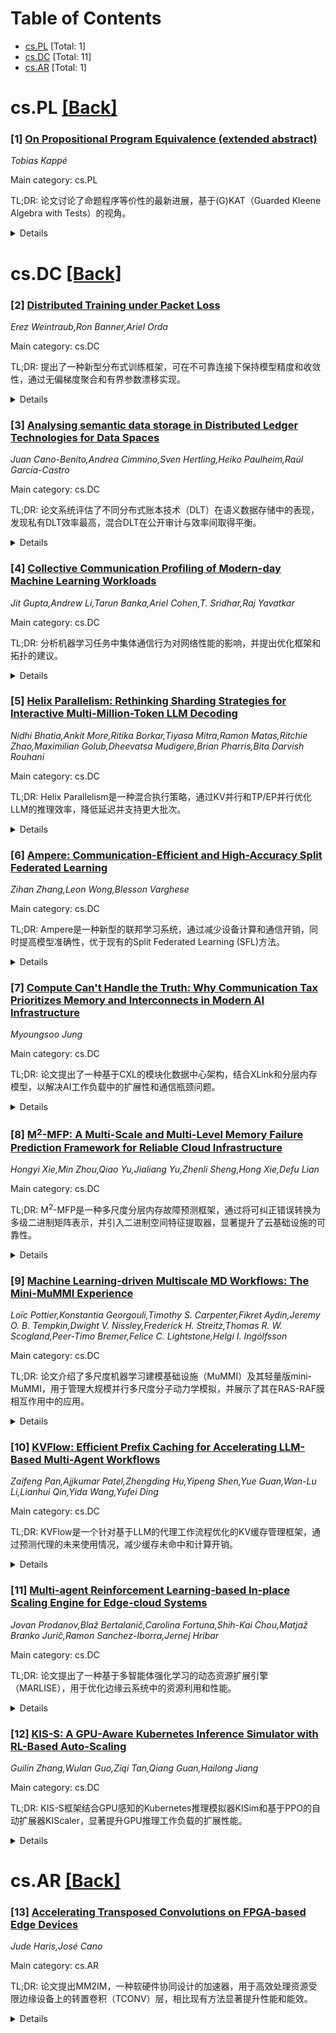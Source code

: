 <div id=toc></div>

# Table of Contents

- [cs.PL](#cs.PL) [Total: 1]
- [cs.DC](#cs.DC) [Total: 11]
- [cs.AR](#cs.AR) [Total: 1]


<div id='cs.PL'></div>

# cs.PL [[Back]](#toc)

### [1] [On Propositional Program Equivalence (extended abstract)](https://arxiv.org/abs/2507.07480)
*Tobias Kappé*

Main category: cs.PL

TL;DR: 论文讨论了命题程序等价性的最新进展，基于(G)KAT（Guarded Kleene Algebra with Tests）的视角。


<details>
  <summary>Details</summary>
Motivation: 尽管通用程序等价性是不可判定的，但通过抽象语句语义，命题等价性问题变得可判定且实际可行。

Method: 采用(G)KAT（Guarded Kleene Algebra with Tests）框架分析命题程序等价性。

Result: 研究表明，命题等价性在抽象语义下是可判定的，并且具有实际应用价值。

Conclusion: 通过(G)KAT框架，命题程序等价性问题得到了有效的理论支持和实践验证。

Abstract: General program equivalence is undecidable. However, if we abstract away the
semantics of statements, then this problem becomes not just decidable, but
practically feasible. For instance, a program of the form "if $b$ then $e$ else
$f$" should be equivalent to "if not $b$ then $f$ else $e$" - no matter what
$b$, $e$ and $f$ are. This kind of equivalence is known as propositional
equivalence. In this extended abstract, we discuss recent developments in
propositional program equivalence from the perspective of (Guarded) Kleene
Algebra with Tests, or (G)KAT.

</details>


<div id='cs.DC'></div>

# cs.DC [[Back]](#toc)

### [2] [Distributed Training under Packet Loss](https://arxiv.org/abs/2507.07114)
*Erez Weintraub,Ron Banner,Ariel Orda*

Main category: cs.DC

TL;DR: 提出了一种新型分布式训练框架，可在不可靠连接下保持模型精度和收敛性，通过无偏梯度聚合和有界参数漂移实现。


<details>
  <summary>Details</summary>
Motivation: 现有分布式框架依赖可靠连接，导致延迟和可扩展性问题，而不可靠连接可能影响模型精度。

Method: 采用两阶段防御机制：无偏梯度聚合和有界参数广播，确保梯度估计一致性和参数漂移有界。

Result: 在LLAMA2 7B模型上实验表明，容忍10%丢包率时困惑度变化不超过0.8%。

Conclusion: 该框架填补了高效通信协议与现代大模型训练需求之间的鸿沟，支持在普通或广域网络上进行鲁棒学习。

Abstract: State-of-the-art language and vision models are routinely trained across
thousands of GPUs, often spanning multiple data-centers, yet today's
distributed frameworks still assume reliable connections (e.g., InfiniBand or
RoCE). The resulting acknowledgment traffic and retransmissions inflate tail
latencies and limit scalability. Leveraging unreliable connections will reduce
latency but may sacrifice model accuracy and convergence once packets are
dropped. A principled, end-to-end solution that preserves accuracy and
convergence guarantees under genuine packet loss has previously been missing.
We address this critical gap by introducing a novel distributed training
framework capable of operating over unreliable connections, offering unbiased
gradient aggregation and bounded parameter drift without modifying model code
or optimizers. The key insight is a two-stage defense against missing messages:
(i) Unbiased gradient aggregation: each worker reconstructs a consistent
gradient estimate from whatever packets arrive, guaranteeing expectation-level
correctness; and (ii) Bounded-drift parameter broadcasts: we prove the
inter-worker model discrepancy remains O(1) even after arbitrarily many
iterations, preventing the unbounded divergence typical of asynchronous setups.
Analytical bounds are matched by experiments on the LLAMA2 7B model with 64
GPUs: tolerating 10% random packet loss yields at most 0.8% perplexity change.
This work bridges the gap between communication-efficient datacenter protocols
and the accuracy and generalization guarantees demanded by modern large-model
training, enabling robust, high-throughput learning on commodity or wide-area
networks.

</details>


### [3] [Analysing semantic data storage in Distributed Ledger Technologies for Data Spaces](https://arxiv.org/abs/2507.07116)
*Juan Cano-Benito,Andrea Cimmino,Sven Hertling,Heiko Paulheim,Raúl García-Castro*

Main category: cs.DC

TL;DR: 论文系统评估了不同分布式账本技术（DLT）在语义数据存储中的表现，发现私有DLT效率最高，混合DLT在公开审计与效率间取得平衡。


<details>
  <summary>Details</summary>
Motivation: 解决数据空间中语义数据在DLT上高效存储的空白问题。

Method: 使用真实知识图谱对不同类型DLT（公有、私有、混合）进行性能、存储效率、资源消耗及语义数据更新与查询能力的系统评估。

Result: 私有DLT在存储和管理语义内容上最有效，混合DLT在公开审计与效率间提供平衡。

Conclusion: 研究为去中心化数据生态系统基于数据主权需求选择合适DLT基础设施提供了依据。

Abstract: Data spaces are emerging as decentralised infrastructures that enable
sovereign, secure, and trustworthy data exchange among multiple participants.
To achieve semantic interoperability within these environments, the use of
semantic web technologies and knowledge graphs has been proposed. Although
distributed ledger technologies (DLT) fit as the underlying infrastructure for
data spaces, there remains a significant gap in terms of the efficient storage
of semantic data on these platforms. This paper presents a systematic
evaluation of semantic data storage across different types of DLT (public,
private, and hybrid), using a real-world knowledge graph as an experimental
basis. The study compares performance, storage efficiency, resource
consumption, and the capabilities to update and query semantic data. The
results show that private DLTs are the most efficient for storing and managing
semantic content, while hybrid DLTs offer a balanced trade-off between public
auditability and operational efficiency. This research leads to a discussion on
the selection of the most appropriate DLT infrastructure based on the data
sovereignty requirements of decentralised data ecosystems.

</details>


### [4] [Collective Communication Profiling of Modern-day Machine Learning Workloads](https://arxiv.org/abs/2507.07117)
*Jit Gupta,Andrew Li,Tarun Banka,Ariel Cohen,T. Sridhar,Raj Yavatkar*

Main category: cs.DC

TL;DR: 分析机器学习任务中集体通信行为对网络性能的影响，并提出优化框架和拓扑的建议。


<details>
  <summary>Details</summary>
Motivation: 机器学习任务中的集体通信操作可能导致网络拥塞和丢包，影响性能，因此需要分析这些行为以优化网络资源配置。

Method: 通过Nvidia集体通信库的日志功能分析多种模型的通信行为，调整并行度、节点数和模型类型等参数。

Result: 研究发现需要重新设计集体通信框架和网络拓扑以适应网络异常对工作负载的影响。

Conclusion: 当前集体通信框架和网络拓扑需优化以应对机器学习工作负载的网络需求。

Abstract: Machine Learning jobs, carried out on large number of distributed high
performance systems, involve periodic communication using operations like
AllReduce, AllGather, and Broadcast. These operations may create high bandwidth
and bursty traffic patterns, leading to network congestion and packet loss,
thus impacting the performance of these jobs. Hence it is imperative to analyze
these patterns, which can be helpful in provisioning network resources
depending on the type of machine learning workloads. In this poster we carry
out extensive analysis of the collective communication behavior seen in a wide
variety of models (ex. DeepSeek, GPT, Llama, etc.) To achieve this we
instrument Nvidia Collective Communication Library logging functionality for
richer context about the collectives and workloads. We adjust configuration
parameters that influence collective communication behavior, such as
parallelism, number of nodes, and model type. This overview presents and
discusses some of the results on the collective communication behavior for the
open source DeepSeek V3 inferencing model, which includes operation type and
count, transfer sizes per operation, and request size distribution. Our
analysis shows that it makes sense to rethink current collective communication
frameworks and network topologies so as to accommodate the effect of network
anomalies on the mentioned workloads.

</details>


### [5] [Helix Parallelism: Rethinking Sharding Strategies for Interactive Multi-Million-Token LLM Decoding](https://arxiv.org/abs/2507.07120)
*Nidhi Bhatia,Ankit More,Ritika Borkar,Tiyasa Mitra,Ramon Matas,Ritchie Zhao,Maximilian Golub,Dheevatsa Mudigere,Brian Pharris,Bita Darvish Rouhani*

Main category: cs.DC

TL;DR: Helix Parallelism是一种混合执行策略，通过KV并行和TP/EP并行优化LLM的推理效率，降低延迟并支持更大批次。


<details>
  <summary>Details</summary>
Motivation: 随着LLM扩展到百万级token的KV历史，实时自回归解码面临KV缓存读取和FFN权重访问的瓶颈，传统TP方法在注意力机制中效率不足。

Method: 提出Helix Parallelism，结合KV并行和TP/EP并行，通过轻量级通信步骤保持注意力行为，并引入Helix HOP-B最小化通信开销。

Result: Helix在固定批次下降低TTL达1.5倍，支持32倍更大批次，提升了DeepSeek-R1的吞吐量-延迟Pareto前沿。

Conclusion: Helix Parallelism实现了超长序列实时推理的实用性，显著优化了GPU效率。

Abstract: As LLMs scale to multi-million-token KV histories, real-time autoregressive
decoding under tight Token-to-Token Latency (TTL) constraints faces growing
pressure. Two core bottlenecks dominate: accessing Feed-Forward Network (FFN)
weights and reading long KV caches. While Tensor Parallelism (TP) helps
mitigate the cost of FFN weight reads, it does not scale well for attention.
When TP width exceeds the number of KV heads, it leads to inefficient KV
duplication, limits parallelism, and constrains batch size. Simultaneously,
DRAM reads for long KV histories scale linearly with batch size, further
capping efficiency.
  We introduce Helix Parallelism, a hybrid execution strategy that applies KV
parallelism during attention to shard KV caches across GPUs, then reuses the
same GPUs for TP in dense LLMs or TPxExpert Parallel (EP) in MoEs during FFN
computation. To preserve exact attention behavior, Helix includes a lightweight
communication step. To minimize the exposed communication cost, we introduce
Helix HOP-B. Helix HOP-B effectively minimizes communication overhead through
batchwise overlap, preserving low TTL while improving GPU efficiency. Compared
to conventional parallelism approaches, Helix reduces TTL by up to 1.5x at
fixed batch sizes and supports up to 32x larger batches under the same latency
budget for DeepSeek-R1, pushing forward the throughput-latency Pareto on
Blackwell and making real-time inference with ultra-long-sequence practical.

</details>


### [6] [Ampere: Communication-Efficient and High-Accuracy Split Federated Learning](https://arxiv.org/abs/2507.07130)
*Zihan Zhang,Leon Wong,Blesson Varghese*

Main category: cs.DC

TL;DR: Ampere是一种新型的联邦学习系统，通过减少设备计算和通信开销，同时提高模型准确性，优于现有的Split Federated Learning (SFL)方法。


<details>
  <summary>Details</summary>
Motivation: 解决Split Federated Learning (SFL)中因频繁通信和设备计算成本高导致的效率低下和模型准确性下降问题。

Method: 采用单向块间训练和轻量级辅助网络生成方法，减少梯度传输和中间交换，同时通过整合设备块生成的激活来训练服务器块。

Result: 实验表明，Ampere在模型准确性、训练时间、通信开销和设备计算方面均显著优于SFL基线系统。

Conclusion: Ampere在非独立同分布数据下表现出色，显著提升了联邦学习的效率和准确性。

Abstract: A Federated Learning (FL) system collaboratively trains neural networks
across devices and a server but is limited by significant on-device computation
costs. Split Federated Learning (SFL) systems mitigate this by offloading a
block of layers of the network from the device to a server. However, in doing
so, it introduces large communication overheads due to frequent exchanges of
intermediate activations and gradients between devices and the server and
reduces model accuracy for non-IID data. We propose Ampere, a novel
collaborative training system that simultaneously minimizes on-device
computation and device-server communication while improving model accuracy.
Unlike SFL, which uses a global loss by iterative end-to-end training, Ampere
develops unidirectional inter-block training to sequentially train the device
and server block with a local loss, eliminating the transfer of gradients. A
lightweight auxiliary network generation method decouples training between the
device and server, reducing frequent intermediate exchanges to a single
transfer, which significantly reduces the communication overhead. Ampere
mitigates the impact of data heterogeneity by consolidating activations
generated by the trained device block to train the server block, in contrast to
SFL, which trains on device-specific, non-IID activations. Extensive
experiments on multiple CNNs and transformers show that, compared to
state-of-the-art SFL baseline systems, Ampere (i) improves model accuracy by up
to 13.26% while reducing training time by up to 94.6%, (ii) reduces
device-server communication overhead by up to 99.1% and on-device computation
by up to 93.13%, and (iii) reduces standard deviation of accuracy by 53.39% for
various non-IID degrees highlighting superior performance when faced with
heterogeneous data.

</details>


### [7] [Compute Can't Handle the Truth: Why Communication Tax Prioritizes Memory and Interconnects in Modern AI Infrastructure](https://arxiv.org/abs/2507.07223)
*Myoungsoo Jung*

Main category: cs.DC

TL;DR: 论文提出了一种基于CXL的模块化数据中心架构，结合XLink和分层内存模型，以解决AI工作负载中的扩展性和通信瓶颈问题。


<details>
  <summary>Details</summary>
Motivation: 现代AI工作负载（如LLMs和RAG）对内存、通信带宽和资源灵活性提出了极高要求，传统GPU架构因通信开销难以扩展。

Method: 提出模块化数据中心架构，结合CXL和XLink技术，设计分层内存模型，并评估轻量级CXL实现、HBM和硅光子学。

Result: 评估显示该架构在AI基础设施中提高了扩展性、吞吐量和灵活性。

Conclusion: 通过CXL和XLink的混合设计，有效解决了AI工作负载中的扩展性问题，为未来数据中心提供了高效解决方案。

Abstract: Modern AI workloads such as large language models (LLMs) and
retrieval-augmented generation (RAG) impose severe demands on memory,
communication bandwidth, and resource flexibility. Traditional GPU-centric
architectures struggle to scale due to growing inter-GPU communication
overheads. This report introduces key AI concepts and explains how Transformers
revolutionized data representation in LLMs. We analyze large-scale AI hardware
and data center designs, identifying scalability bottlenecks in hierarchical
systems. To address these, we propose a modular data center architecture based
on Compute Express Link (CXL) that enables disaggregated scaling of memory,
compute, and accelerators. We further explore accelerator-optimized
interconnects-collectively termed XLink (e.g., UALink, NVLink, NVLink
Fusion)-and introduce a hybrid CXL-over-XLink design to reduce long-distance
data transfers while preserving memory coherence. We also propose a
hierarchical memory model that combines local and pooled memory, and evaluate
lightweight CXL implementations, HBM, and silicon photonics for efficient
scaling. Our evaluations demonstrate improved scalability, throughput, and
flexibility in AI infrastructure.

</details>


### [8] [M$^2$-MFP: A Multi-Scale and Multi-Level Memory Failure Prediction Framework for Reliable Cloud Infrastructure](https://arxiv.org/abs/2507.07144)
*Hongyi Xie,Min Zhou,Qiao Yu,Jialiang Yu,Zhenli Sheng,Hong Xie,Defu Lian*

Main category: cs.DC

TL;DR: M$^2$-MFP是一种多尺度分层内存故障预测框架，通过将可纠正错误转换为多级二进制矩阵表示，并引入二进制空间特征提取器，显著提升了云基础设施的可靠性。


<details>
  <summary>Details</summary>
Motivation: 内存故障对系统稳定性构成重大威胁，现有预测方法在泛化性和性能上存在不足，需要更高效的解决方案。

Method: M$^2$-MFP将可纠正错误转换为多级二进制矩阵，使用二进制空间特征提取器（BSFE）提取特征，并采用双路径时间建模架构（时间补丁模块和时间点模块）。

Result: 在基准数据集和实际部署中，M$^2$-MFP显著优于现有最先进方法。

Conclusion: M$^2$-MFP通过多尺度特征提取和双路径建模，有效提升了内存故障预测的准确性和可靠性。

Abstract: As cloud services become increasingly integral to modern IT infrastructure,
ensuring hardware reliability is essential to sustain high-quality service.
Memory failures pose a significant threat to overall system stability, making
accurate failure prediction through the analysis of memory error logs (i.e.,
Correctable Errors) imperative. Existing memory failure prediction approaches
have notable limitations: rule-based expert models suffer from limited
generalizability and low recall rates, while automated feature extraction
methods exhibit suboptimal performance. To address these limitations, we
propose M$^2$-MFP: a Multi-scale and hierarchical memory failure prediction
framework designed to enhance the reliability and availability of cloud
infrastructure. M$^2$-MFP converts Correctable Errors (CEs) into multi-level
binary matrix representations and introduces a Binary Spatial Feature Extractor
(BSFE) to automatically extract high-order features at both DIMM-level and
bit-level. Building upon the BSFE outputs, we develop a dual-path temporal
modeling architecture: 1) a time-patch module that aggregates multi-level
features within observation windows, and 2) a time-point module that employs
interpretable rule-generation trees trained on bit-level patterns. Experiments
on both benchmark datasets and real-world deployment show the superiority of
M$^2$-MFP as it outperforms existing state-of-the-art methods by significant
margins. Code and data are available at this repository:
https://github.com/hwcloud-RAS/M2-MFP.

</details>


### [9] [Machine Learning-driven Multiscale MD Workflows: The Mini-MuMMI Experience](https://arxiv.org/abs/2507.07352)
*Loïc Pottier,Konstantia Georgouli,Timothy S. Carpenter,Fikret Aydin,Jeremy O. B. Tempkin,Dwight V. Nissley,Frederick H. Streitz,Thomas R. W. Scogland,Peer-Timo Bremer,Felice C. Lightstone,Helgi I. Ingólfsson*

Main category: cs.DC

TL;DR: 论文介绍了多尺度机器学习建模基础设施（MuMMI）及其轻量版mini-MuMMI，用于管理大规模并行多尺度分子动力学模拟，并展示了其在RAS-RAF膜相互作用中的应用。


<details>
  <summary>Details</summary>
Motivation: 多尺度建模在复杂现象（如生物分子相互作用）中至关重要，但跨尺度建模和并行系统管理具有挑战性。

Method: 提出MuMMI及其轻量版mini-MuMMI，支持从毫秒到纳秒的多尺度分子动力学模拟管理。

Result: mini-MuMMI在小型HPC系统或笔记本电脑上成功运行，并应用于RAS-RAF膜相互作用研究。

Conclusion: mini-MuMMI扩展了多尺度工作流的适用范围，为更广泛的应用提供了可能性。

Abstract: Computational models have become one of the prevalent methods to model
complex phenomena. To accurately model complex interactions, such as detailed
biomolecular interactions, scientists often rely on multiscale models comprised
of several internal models operating at difference scales, ranging from
microscopic to macroscopic length and time scales. Bridging the gap between
different time and length scales has historically been challenging but the
advent of newer machine learning (ML) approaches has shown promise for tackling
that task. Multiscale models require massive amounts of computational power and
a powerful workflow management system. Orchestrating ML-driven multiscale
studies on parallel systems with thousands of nodes is challenging, the
workflow must schedule, allocate and control thousands of simulations operating
at different scales. Here, we discuss the massively parallel Multiscale
Machine-Learned Modeling Infrastructure (MuMMI), a multiscale workflow
management infrastructure, that can orchestrate thousands of molecular dynamics
(MD) simulations operating at different timescales, spanning from millisecond
to nanosecond. More specifically, we introduce a novel version of MuMMI called
"mini-MuMMI". Mini-MuMMI is a curated version of MuMMI designed to run on
modest HPC systems or even laptops whereas MuMMI requires larger HPC systems.
We demonstrate mini-MuMMI utility by exploring RAS-RAF membrane interactions
and discuss the different challenges behind the generalization of multiscale
workflows and how mini-MuMMI can be leveraged to target a broader range of
applications outside of MD and RAS-RAF interactions.

</details>


### [10] [KVFlow: Efficient Prefix Caching for Accelerating LLM-Based Multi-Agent Workflows](https://arxiv.org/abs/2507.07400)
*Zaifeng Pan,Ajjkumar Patel,Zhengding Hu,Yipeng Shen,Yue Guan,Wan-Lu Li,Lianhui Qin,Yida Wang,Yufei Ding*

Main category: cs.DC

TL;DR: KVFlow是一个针对基于LLM的代理工作流程优化的KV缓存管理框架，通过预测代理的未来使用情况，减少缓存未命中和计算开销。


<details>
  <summary>Details</summary>
Motivation: 现有系统使用LRU策略管理KV缓存，无法预测代理的未来使用，导致频繁缓存未命中和性能下降。

Method: KVFlow通过Agent Step Graph抽象代理执行计划，估计代理的未来激活时间，并采用细粒度驱逐策略和重叠KV预取机制。

Result: KVFlow在单工作流程和多并发工作流程场景下分别实现了1.83倍和2.19倍的加速。

Conclusion: KVFlow显著提升了LLM代理工作流程的效率和性能。

Abstract: Large language model (LLM) based agentic workflows have become a popular
paradigm for coordinating multiple specialized agents to solve complex tasks.
To improve serving efficiency, existing LLM systems employ prefix caching to
reuse key-value (KV) tensors corresponding to agents' fixed prompts, thereby
avoiding redundant computation across repeated invocations. However, current
systems typically evict KV caches using a Least Recently Used (LRU) policy,
which fails to anticipate future agent usage and often discards KV caches
shortly before their reuse. This leads to frequent cache misses and substantial
recomputation or swapping overhead. We present KVFlow, a workflow-aware KV
cache management framework tailored for agentic workloads. KVFlow abstracts the
agent execution schedule as an Agent Step Graph and assigns each agent a
steps-to-execution value that estimates its temporal proximity to future
activation. These values guide a fine-grained eviction policy at the KV node
level, allowing KVFlow to preserve entries likely to be reused and efficiently
manage shared prefixes in tree-structured caches. Moreover, KVFlow introduces a
fully overlapped KV prefetching mechanism, which proactively loads required
tensors from CPU to GPU in background threads for agents scheduled in the next
step, thereby avoiding cache miss stalls during generation. Compared to SGLang
with hierarchical radix cache, KVFlow achieves up to 1.83$\times$ speedup for
single workflows with large prompts, and up to 2.19$\times$ speedup for
scenarios with many concurrent workflows.

</details>


### [11] [Multi-agent Reinforcement Learning-based In-place Scaling Engine for Edge-cloud Systems](https://arxiv.org/abs/2507.07671)
*Jovan Prodanov,Blaž Bertalanič,Carolina Fortuna,Shih-Kai Chou,Matjaž Branko Jurič,Ramon Sanchez-Iborra,Jernej Hribar*

Main category: cs.DC

TL;DR: 论文提出了一种基于多智能体强化学习的动态资源扩展引擎（MARLISE），用于优化边缘云系统中的资源利用和性能。


<details>
  <summary>Details</summary>
Motivation: 传统静态阈值和预定义规则的资源扩展方法在动态环境中效率低下，无法满足边缘云基础设施的需求。

Method: 使用两种深度强化学习算法（DQN和PPO）开发MARLISE，实现动态、反应式的资源扩展。

Result: 实验表明，MARLISE在管理资源弹性和保持微服务响应时间方面优于启发式方法，同时提高资源效率。

Conclusion: MARLISE为边缘云系统提供了一种高效的动态资源扩展解决方案。

Abstract: Modern edge-cloud systems face challenges in efficiently scaling resources to
handle dynamic and unpredictable workloads. Traditional scaling approaches
typically rely on static thresholds and predefined rules, which are often
inadequate for optimizing resource utilization and maintaining performance in
distributed and dynamic environments. This inefficiency hinders the
adaptability and performance required in edge-cloud infrastructures, which can
only be achieved through the newly proposed in-place scaling. To address this
problem, we propose the Multi-Agent Reinforcement Learning-based In-place
Scaling Engine (MARLISE) that enables seamless, dynamic, reactive control with
in-place resource scaling. We develop our solution using two Deep Reinforcement
Learning algorithms: Deep Q-Network (DQN), and Proximal Policy Optimization
(PPO). We analyze each version of the proposed MARLISE solution using dynamic
workloads, demonstrating their ability to ensure low response times of
microservices and scalability. Our results show that MARLISE-based approaches
outperform heuristic method in managing resource elasticity while maintaining
microservice response times and achieving higher resource efficiency.

</details>


### [12] [KIS-S: A GPU-Aware Kubernetes Inference Simulator with RL-Based Auto-Scaling](https://arxiv.org/abs/2507.07932)
*Guilin Zhang,Wulan Guo,Ziqi Tan,Qiang Guan,Hailong Jiang*

Main category: cs.DC

TL;DR: KIS-S框架结合GPU感知的Kubernetes推理模拟器KISim和基于PPO的自动扩展器KIScaler，显著提升GPU推理工作负载的扩展性能。


<details>
  <summary>Details</summary>
Motivation: 解决Kubernetes中GPU推理工作负载的自动扩展问题，特别是针对动态和突发流量模式以及缺乏GPU级指标集成的挑战。

Method: 提出KIS-S框架，结合KISim（GPU感知模拟器）和KIScaler（基于PPO的自动扩展器），在模拟中学习延迟感知和资源高效的扩展策略。

Result: 实验显示KIScaler平均奖励提升75.2%，P95延迟降低6.7倍，且无需重新训练即可泛化。

Conclusion: KIS-S填补了反应式自动扩展与智能编排之间的差距，适用于可扩展的GPU加速环境。

Abstract: Autoscaling GPU inference workloads in Kubernetes remains challenging due to
the reactive and threshold-based nature of default mechanisms such as the
Horizontal Pod Autoscaler (HPA), which struggle under dynamic and bursty
traffic patterns and lack integration with GPU-level metrics. We present KIS-S,
a unified framework that combines KISim, a GPU-aware Kubernetes Inference
Simulator, with KIScaler, a Proximal Policy Optimization (PPO)-based
autoscaler. KIScaler learns latency-aware and resource-efficient scaling
policies entirely in simulation, and is directly deployed without retraining.
Experiments across four traffic patterns show that KIScaler improves average
reward by 75.2%, reduces P95 latency up to 6.7x over CPU baselines, and
generalizes without retraining. Our work bridges the gap between reactive
autoscaling and intelligent orchestration for scalable GPU-accelerated
environments.

</details>


<div id='cs.AR'></div>

# cs.AR [[Back]](#toc)

### [13] [Accelerating Transposed Convolutions on FPGA-based Edge Devices](https://arxiv.org/abs/2507.07683)
*Jude Haris,José Cano*

Main category: cs.AR

TL;DR: 论文提出MM2IM，一种软硬件协同设计的加速器，用于高效处理资源受限边缘设备上的转置卷积（TCONV）层，相比现有方法显著提升性能和能效。


<details>
  <summary>Details</summary>
Motivation: 现有输入导向映射（IOM）方法在实现TCONV时存在输出映射复杂、计算重叠和无效计算等问题，导致性能瓶颈，尤其在资源受限的边缘设备上。

Method: 提出MM2IM，结合矩阵乘法（MatMul）与col2IM，通过软硬件协同设计优化TCONV层的处理。

Result: 在261种TCONV配置中平均加速1.9倍，在知名生成模型的TCONV层上最高加速4.2倍，性能优于同类加速器至少2倍GOPs/DSP。在DCGAN和pix2pix GAN模型上实现3倍加速和2.4倍能耗降低。

Conclusion: MM2IM显著提升了TCONV在边缘设备上的效率和性能，为生成模型的部署提供了实用解决方案。

Abstract: Transposed Convolutions (TCONV) enable the up-scaling mechanism within
generative Artificial Intelligence (AI) models. However, the predominant
Input-Oriented Mapping (IOM) method for implementing TCONV has complex output
mapping, overlapping sums, and ineffectual computations. These inefficiencies
further exacerbate the performance bottleneck of TCONV and generative models on
resource-constrained edge devices. To address this problem, in this paper we
propose MM2IM, a hardware-software co-designed accelerator that combines Matrix
Multiplication (MatMul) with col2IM to process TCONV layers on
resource-constrained edge devices efficiently. Using the SECDA-TFLite design
toolkit, we implement MM2IM and evaluate its performance across 261 TCONV
problem configurations, achieving an average speedup of 1.9x against a
dual-thread ARM Neon optimized CPU baseline. We then evaluate the performance
of MM2IM on a range of TCONV layers from well-known generative models achieving
up to 4.2x speedup, and compare it against similar resource-constrained TCONV
accelerators, outperforming them by at least 2x GOPs/DSP. Finally, we evaluate
MM2IM on the DCGAN and pix2pix GAN models, achieving up to 3x speedup and 2.4x
energy reduction against the CPU baseline.

</details>
